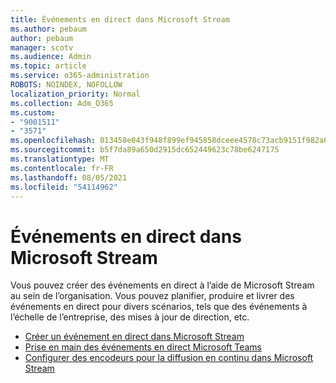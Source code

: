 ```yaml
---
title: Événements en direct dans Microsoft Stream
ms.author: pebaum
author: pebaum
manager: scotv
ms.audience: Admin
ms.topic: article
ms.service: o365-administration
ROBOTS: NOINDEX, NOFOLLOW
localization_priority: Normal
ms.collection: Adm_O365
ms.custom:
- "9001511"
- "3571"
ms.openlocfilehash: 013458e043f948f899ef945858dceee4578c73acb9151f982a6ca010a5683f52
ms.sourcegitcommit: b5f7da89a650d2915dc652449623c78be6247175
ms.translationtype: MT
ms.contentlocale: fr-FR
ms.lasthandoff: 08/05/2021
ms.locfileid: "54114962"
---
```

# <a name="live-events-in-microsoft-stream"></a>Événements en direct dans Microsoft Stream

Vous pouvez créer des événements en direct à l’aide de Microsoft Stream au sein de l’organisation. Vous pouvez planifier, produire et livrer des événements en direct pour divers scénarios, tels que des événements à l’échelle de l’entreprise, des mises à jour de direction, etc.

- [Créer un événement en direct dans Microsoft Stream](https://docs.microsoft.com/stream/live-create-event)
- [Prise en main des événements en direct Microsoft Teams](https://support.office.com/article/get-started-with-microsoft-teams-live-events-d077fec2-a058-483e-9ab5-1494afda578a)
- [Configurer des encodeurs pour la diffusion en continu dans Microsoft Stream](https://docs.microsoft.com/stream/live-encoder-setup)
